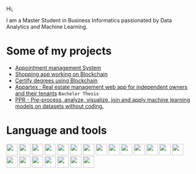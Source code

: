 Hi,

I am a Master Student in Business Informatics passionated by Data Analytics and Machine Learning. 

# Some of my projects #
- [Appointment management System](https://github.com/KesThav/appointment-management)
- [Shopping app working on Blockchain](https://github.com/KesThav/Shopping-blockchain)
- [Certify degrees using Blockchain](https://github.com/KesThav/UniCertify)  
- [Appartex : Real estate management web app for independent owners and their tenants](https://github.com/KesThav/Appartex) `Bachelor Thesis`  
- [PPR - Pre-process, analyze, visualize, join and apply machine learning models on datasets without coding.](https://github.com/KesThav/pre_process_R)

# Language and tools #
<img src="https://img.shields.io/badge/python-3670A0?style=for-the-badge&logo=python&logoColor=ffdd54" height="30"> <img src="https://img.shields.io/badge/react-%2320232a.svg?style=for-the-badge&logo=react&logoColor=%2361DAFB" height="30"> <img src="https://img.shields.io/badge/html5-%23E34F26.svg?style=for-the-badge&logo=html5&logoColor=white" height="30">
<img src="https://img.shields.io/badge/css3-%231572B6.svg?style=for-the-badge&logo=css3&logoColor=white" height="30">
<img src="https://img.shields.io/badge/bootstrap-%23563D7C.svg?style=for-the-badge&logo=bootstrap&logoColor=white" height="30">
<img src="https://img.shields.io/badge/MUI-%230081CB.svg?style=for-the-badge&logo=mui&logoColor=white" height="30">
<img src="https://img.shields.io/badge/chakra-%234ED1C5.svg?style=for-the-badge&logo=chakraui&logoColor=white" height="30">
<img src="https://img.shields.io/badge/MongoDB-%234ea94b.svg?style=for-the-badge&logo=mongodb&logoColor=white" height="30">
<img src="https://img.shields.io/badge/jupyter-%23FA0F00.svg?style=for-the-badge&logo=jupyter&logoColor=white" height="30">
<img src="https://img.shields.io/badge/node.js-6DA55F?style=for-the-badge&logo=node.js&logoColor=white" height="30">
<img src="https://img.shields.io/badge/mysql-%2300f.svg?style=for-the-badge&logo=mysql&logoColor=white" height="30">
<img src="https://img.shields.io/badge/postgres-%23316192.svg?style=for-the-badge&logo=postgresql&logoColor=white" height="30">
<img src="https://img.shields.io/badge/r-%23276DC3.svg?style=for-the-badge&logo=r&logoColor=white" height="30">
<img src="https://img.shields.io/badge/Solidity-%23363636.svg?style=for-the-badge&logo=solidity&logoColor=white" height="30">
<img src="https://img.shields.io/badge/NPM-%23000000.svg?style=for-the-badge&logo=npm&logoColor=white" height="30">
<img src="https://img.shields.io/badge/git-%23F05033.svg?style=for-the-badge&logo=git&logoColor=white" height="30">
<img src="https://img.shields.io/badge/docker-%230db7ed.svg?style=for-the-badge&logo=docker&logoColor=white" height="30">
<img src="https://img.shields.io/badge/Eclipse-FE7A16.svg?style=for-the-badge&logo=Eclipse&logoColor=white" height="30">
<img src="https://img.shields.io/badge/pycharm-143?style=for-the-badge&logo=pycharm&logoColor=black&color=black&labelColor=green" height="30">
<img src="https://img.shields.io/badge/Visual%20Studio%20Code-0078d7.svg?style=for-the-badge&logo=visual-studio-code&logoColor=white" height="30">
<img src="https://img.shields.io/badge/latex-%23008080.svg?style=for-the-badge&logo=latex&logoColor=white" height="30">
